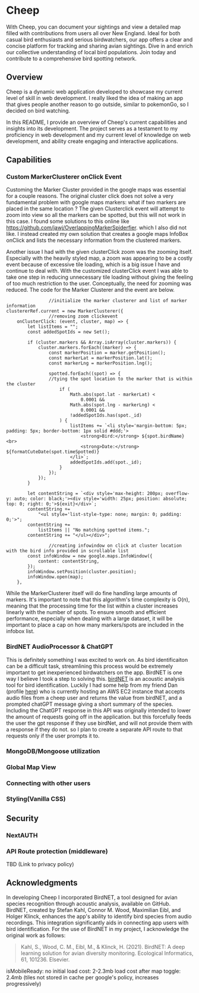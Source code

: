 # Cheep

With Cheep, you can document your sightings and view a detailed map filled with contributions from users all over New England. Ideal for both casual bird enthusiasts and serious birdwatchers, our app offers a clear and concise platform for tracking and sharing avian sightings. Dive in and enrich our collective understanding of local bird populations. Join today and contribute to a comprehensive bird spotting network.


## Overview

Cheep is a dynamic web application developed to showcase my current level of skill in web development. I really liked the idea of making an app that gives people another reason to go outside, similar to pokemonGo, so I decided on bird watching.

In this README, I provide an overview of Cheep's current capabilities and insights into its development. The project serves as a testament to my proficiency in web development and my current level of knowledge on web development, and ability create engaging and interactive applications.


## Capabilities

### Custom MarkerClusterer onClick Event

Customing the Marker Cluster provided in the google maps was essential for a couple reasons. The original cluster click does not solve a very fundamental problem with google maps markers: what if two markers are placed in the same location ? The given Clusterclick event will attempt to zoom into view so all the markers can be spotted, but this will not work in this case. I found some solutions to this online like https://github.com/jawj/OverlappingMarkerSpiderfier. which I also did not like. I instead created my own solution that creates a google maps InfoBox onClick and lists the necessary information from the clustered markers. 

Another issue I had with the given clusterClick zoom was the zooming itself. Especially with the heavily styled map, a zoom was appearing to be a costly event because of excessive tile loading, which is a big issue I have and continue to deal with. With the customized clusterClick event I was able to take one step in reducing unnecessary tile loading without giving the feeling of too much restriction to the user. Conceptually, the need for zooming was reduced. The code for the Marker Clusterer and the event are below.


```
			    //initialize the marker clusterer and list of marker information
clustererRef.current = new MarkerClusterer({
			    //removing zoom clickevent
	onClusterClick: (event, cluster, map) => {
		let listItems = "";
		const addedSpotIds = new Set();

		if (cluster.markers && Array.isArray(cluster.markers)) {
			cluster.markers.forEach((marker) => {
				const markerPosition = marker.getPosition();
				const markerLat = markerPosition.lat();
				const markerLng = markerPosition.lng();

				spotted.forEach((spot) => {
			    //tying the spot location to the marker that is within the cluster
					if (
						Math.abs(spot.lat - markerLat) <
							0.0001 &&
						Math.abs(spot.lng - markerLng) <
							0.0001 &&
						!addedSpotIds.has(spot._id)
					) {
						listItems += `<li style='margin-bottom: 5px; padding: 5px; border-bottom: 1px solid #ddd;'>
							<strong>Bird:</strong> ${spot.birdName}<br>
							<strong>Date:</strong> ${formatCuteDate(spot.timeSpotted)}
						</li>`;
						addedSpotIds.add(spot._id);
					}
				});
			});
		}

		let contentString = `<div style='max-height: 200px; overflow-y: auto; color: black;'><div style='width: 25px; position: absolute; top: 0; right: 0;'>${exit}</div>`;
		contentString +=
			"<ul style='list-style-type: none; margin: 0; padding: 0;'>";
		contentString +=
			listItems || "No matching spotted items.";
		contentString += "</ul></div>";

			    //creating infowindow on click at cluster location with the bird info provided in scrollable list
		const infoWindow = new google.maps.InfoWindow({
			content: contentString,
		});
		infoWindow.setPosition(cluster.position);
		infoWindow.open(map);
	},
```

While the MarkerClusterer itself will do fine handling large amounts of markers. It's important to note that this algorithm's time complexity is O(n), meaning that the processing time for the list within a cluster increases linearly with the number of spots. To ensure smooth and efficient performance, especially when dealing with a large dataset, it will be important to place a cap on how many markers/spots are included in the infobox list.

### BirdNET AudioProcessor & ChatGPT

This is definitely something I was excited to work on. As bird identificaiton can be a difficult task, streamlining this process would be extremely important to get inexperienced birdwatchers on the app. BirdNET is one way I believe I took a step to solving this. [birdNET](https://github.com/kahst/BirdNET-Analyzer) is an acoustic analysis tool for bird identification. Luckily I had some help from my friend Dan (profile [here](https://github.com/dannybalentine)) who is currently hosting an AWS EC2 instance that accepts audio files from a cheep user and returns the value from birdNET, and a prompted chatGPT message giving a short summary of the species. Including the ChatGPT response in this API was originally intended to lower the amount of requests going off in the application. but this forcefully feeds the user the gpt response if they use birdNet, and will not provide them with a response if they do not. so I plan to create a separate API route to that requests only if the user prompts it to.

### MongoDB/Mongoose utilization
### Global Map View
### Connecting with other users
### Styling(Vanilla CSS)




## Security

### NextAUTH

### API Route protection (middleware)


TBD
(Link to privacy policy)


## Acknowledgments

In developing Cheep I incorporated BirdNET, a tool designed for avian species recognition through acoustic analysis, available on GitHub. BirdNET, created by Stefan Kahl, Connor M. Wood, Maximilian Eibl, and Holger Klinck, enhances the app's ability to identify bird species from audio recordings. This integration significantly aids in connecting app users with bird identification. For the use of BirdNET in my project, I acknowledge the original work as follows:

> Kahl, S., Wood, C. M., Eibl, M., & Klinck, H. (2021). BirdNET: A deep learning solution for avian diversity monitoring. Ecological Informatics, 61, 101236. Elsevier.


isMobileReady: no
initial load cost: 2-2.3mb
load cost after map toggle: 2.4mb (tiles not stored in cache per google's policy, increases progressively)


